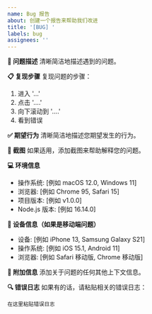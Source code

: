 ```yaml
---
name: Bug 报告
about: 创建一个报告来帮助我们改进
title: '[BUG] '
labels: bug
assignees: ''
---
```


**🐛 问题描述**
清晰简洁地描述遇到的问题。

**📋 复现步骤**
复现问题的步骤：
1. 进入 '...'
2. 点击 '....'
3. 向下滚动到 '....'
4. 看到错误

**✅ 期望行为**
清晰简洁地描述您期望发生的行为。

**📸 截图**
如果适用，添加截图来帮助解释您的问题。

**💻 环境信息**
- 操作系统: [例如 macOS 12.0, Windows 11]
- 浏览器: [例如 Chrome 95, Safari 15]
- 项目版本: [例如 v1.0.0]
- Node.js 版本: [例如 16.14.0]

**📱 设备信息（如果是移动端问题）**
- 设备: [例如 iPhone 13, Samsung Galaxy S21]
- 操作系统: [例如 iOS 15.1, Android 11]
- 浏览器: [例如 Safari 移动版, Chrome 移动版]

**📝 附加信息**
添加关于问题的任何其他上下文信息。

**🔍 错误日志**
如果有的话，请粘贴相关的错误日志：
```
在这里粘贴错误日志
``` 